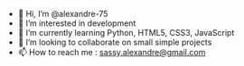 - 👋 Hi, I’m @alexandre-75
- 👀 I’m interested in development
- 🌱 I’m currently learning Python, HTML5, CSS3, JavaScript
- 💞️ I’m looking to collaborate on small simple projects
- 📫 How to reach me : sassy.alexandre@gmail.com

<!---
alexandre-75/alexandre-75 is a ✨ special ✨ repository because its `README.md` (this file) appears on your GitHub profile.
You can click the Preview link to take a look at your changes.
--->
